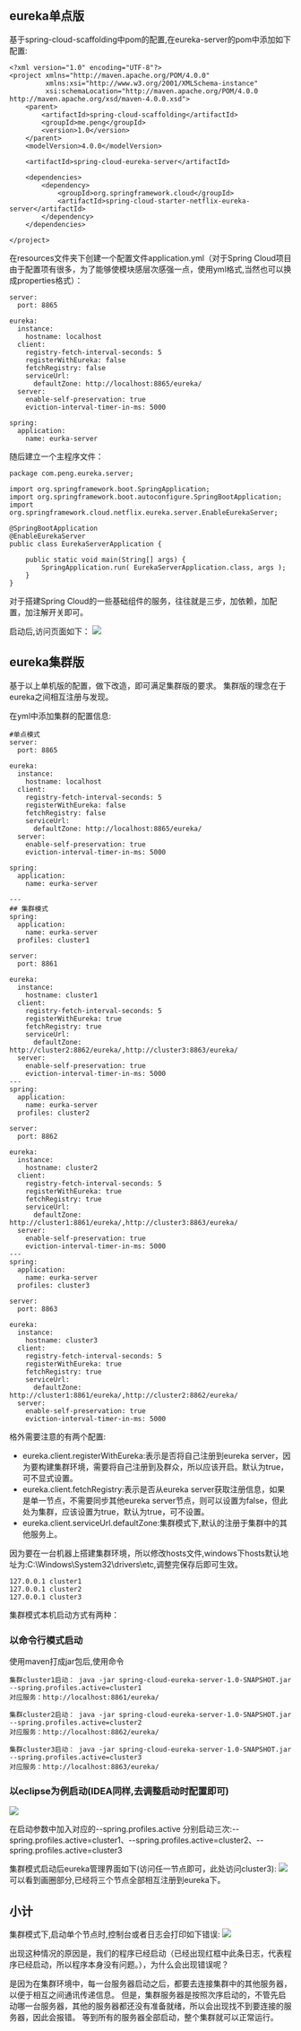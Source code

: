 ## eureka单点版

基于spring-cloud-scaffolding中pom的配置,在eureka-server的pom中添加如下配置:
```
<?xml version="1.0" encoding="UTF-8"?>
<project xmlns="http://maven.apache.org/POM/4.0.0"
         xmlns:xsi="http://www.w3.org/2001/XMLSchema-instance"
         xsi:schemaLocation="http://maven.apache.org/POM/4.0.0 http://maven.apache.org/xsd/maven-4.0.0.xsd">
    <parent>
        <artifactId>spring-cloud-scaffolding</artifactId>
        <groupId>me.peng</groupId>
        <version>1.0</version>
    </parent>
    <modelVersion>4.0.0</modelVersion>

    <artifactId>spring-cloud-eureka-server</artifactId>

    <dependencies>
        <dependency>
            <groupId>org.springframework.cloud</groupId>
            <artifactId>spring-cloud-starter-netflix-eureka-server</artifactId>
        </dependency>
    </dependencies>

</project>
```
在resources文件夹下创建一个配置文件application.yml（对于Spring Cloud项目由于配置项有很多，为了能够使模块感层次感强一点，使用yml格式,当然也可以换成properties格式）：
```
server:
  port: 8865

eureka:
  instance:
    hostname: localhost
  client:
    registry-fetch-interval-seconds: 5
    registerWithEureka: false
    fetchRegistry: false
    serviceUrl:
      defaultZone: http://localhost:8865/eureka/
  server:
    enable-self-preservation: true
    eviction-interval-timer-in-ms: 5000

spring:
  application:
    name: eurka-server
```
随后建立一个主程序文件：
```
package com.peng.eureka.server;

import org.springframework.boot.SpringApplication;
import org.springframework.boot.autoconfigure.SpringBootApplication;
import org.springframework.cloud.netflix.eureka.server.EnableEurekaServer;

@SpringBootApplication
@EnableEurekaServer
public class EurekaServerApplication {

    public static void main(String[] args) {
        SpringApplication.run( EurekaServerApplication.class, args );
    }
}
```
对于搭建Spring Cloud的一些基础组件的服务，往往就是三步，加依赖，加配置，加注解开关即可。

启动后,访问页面如下：
![](https://user-gold-cdn.xitu.io/2019/6/28/16b9d139f0b9aec8?w=1901&h=958&f=png&s=117083)

## eureka集群版
基于以上单机版的配置，做下改造，即可满足集群版的要求。 集群版的理念在于eureka之间相互注册与发现。

在yml中添加集群的配置信息:
```
#单点模式
server:
  port: 8865

eureka:
  instance:
    hostname: localhost
  client:
    registry-fetch-interval-seconds: 5
    registerWithEureka: false
    fetchRegistry: false
    serviceUrl:
      defaultZone: http://localhost:8865/eureka/
  server:
    enable-self-preservation: true
    eviction-interval-timer-in-ms: 5000

spring:
  application:
    name: eurka-server

---
## 集群模式
spring:
  application:
    name: eurka-server
  profiles: cluster1

server:
  port: 8861

eureka:
  instance:
    hostname: cluster1
  client:
    registry-fetch-interval-seconds: 5
    registerWithEureka: true
    fetchRegistry: true
    serviceUrl:
      defaultZone: http://cluster2:8862/eureka/,http://cluster3:8863/eureka/
  server:
    enable-self-preservation: true
    eviction-interval-timer-in-ms: 5000
---
spring:
  application:
    name: eurka-server
  profiles: cluster2

server:
  port: 8862

eureka:
  instance:
    hostname: cluster2
  client:
    registry-fetch-interval-seconds: 5
    registerWithEureka: true
    fetchRegistry: true
    serviceUrl:
      defaultZone: http://cluster1:8861/eureka/,http://cluster3:8863/eureka/
  server:
    enable-self-preservation: true
    eviction-interval-timer-in-ms: 5000
---
spring:
  application:
    name: eurka-server
  profiles: cluster3

server:
  port: 8863

eureka:
  instance:
    hostname: cluster3
  client:
    registry-fetch-interval-seconds: 5
    registerWithEureka: true
    fetchRegistry: true
    serviceUrl:
      defaultZone: http://cluster1:8861/eureka/,http://cluster2:8862/eureka/
  server:
    enable-self-preservation: true
    eviction-interval-timer-in-ms: 5000
```
格外需要注意的有两个配置:
* eureka.client.registerWithEureka:表示是否将自己注册到eureka server，因为要构建集群环境，需要将自己注册到及群众，所以应该开启。默认为true，可不显式设置。
* eureka.client.fetchRegistry:表示是否从eureka server获取注册信息，如果是单一节点，不需要同步其他eureka server节点，则可以设置为false，但此处为集群，应该设置为true，默认为true，可不设置。
* eureka.client.serviceUrl.defaultZone:集群模式下,默认的注册于集群中的其他服务上。

因为要在一台机器上搭建集群环境，所以修改hosts文件,windows下hosts默认地址为:C:\Windows\System32\drivers\etc,调整完保存后即可生效。
```
127.0.0.1 cluster1
127.0.0.1 cluster2
127.0.0.1 cluster3
```
集群模式本机启动方式有两种：
### 以命令行模式启动
使用maven打成jar包后,使用命令
```
集群cluster1启动： java -jar spring-cloud-eureka-server-1.0-SNAPSHOT.jar --spring.profiles.active=cluster1
对应服务：http://localhost:8861/eureka/

集群cluster2启动： java -jar spring-cloud-eureka-server-1.0-SNAPSHOT.jar --spring.profiles.active=cluster2
对应服务：http://localhost:8862/eureka/

集群cluster3启动： java -jar spring-cloud-eureka-server-1.0-SNAPSHOT.jar --spring.profiles.active=cluster3
对应服务：http://localhost:8863/eureka/
```

### 以eclipse为例启动(IDEA同样,去调整启动时配置即可)
![](https://user-gold-cdn.xitu.io/2019/6/28/16b9d1b71c083900?w=848&h=749&f=png&s=39413)

在启动参数中加入对应的--spring.profiles.active 
分别启动三次:--spring.profiles.active=cluster1、--spring.profiles.active=cluster2、--spring.profiles.active=cluster3

集群模式启动后eureka管理界面如下(访问任一节点即可，此处访问cluster3):
![](https://user-gold-cdn.xitu.io/2019/6/28/16b9d213bf43e210?w=1905&h=954&f=png&s=129785)
可以看到画圈部分,已经将三个节点全部相互注册到eureka下。


## 小计
集群模式下,启动单个节点时,控制台或者日志会打印如下错误:
![](https://user-gold-cdn.xitu.io/2019/6/28/16b9d22803860cc8?w=1673&h=804&f=png&s=236783)

出现这种情况的原因是，我们的程序已经启动（已经出现红框中此条日志，代表程序已经启动，所以程序本身没有问题。），为什么会出现错误呢？

是因为在集群环境中，每一台服务器启动之后，都要去连接集群中的其他服务器，以便于相互之间通讯传递信息。
但是，集群服务器是按照次序启动的，不管先启动哪一台服务器，其他的服务器都还没有准备就绪，所以会出现找不到要连接的服务器，因此会报错。
等到所有的服务器全部启动，整个集群就可以正常运行。
